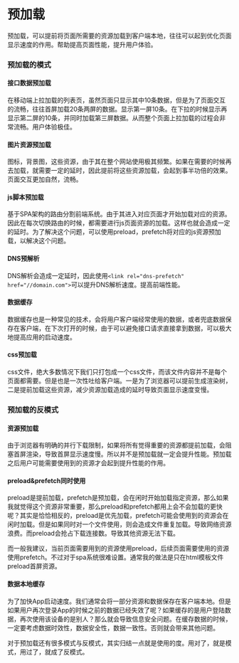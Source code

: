 # 预加载

预加载，可以提前将页面所需要的资源加载到客户端本地，往往可以起到优化页面显示速度的作用。帮助提高页面性能，提升用户体验。

### 预加载的模式
#### 接口数据预加载
在移动端上拉加载的列表页，虽然页面只显示其中10条数据，但是为了页面交互的流畅，往往首屏加载20条两屏的数据。显示第一屏10条。在下拉的时候显示再显示第二屏的10条，并同时加载第三屏数据。从而整个页面上拉加载的过程会非常流畅。用户体验极佳。

#### 图片资源预加载
图标，背景图，这些资源，由于其在整个网站使用极其频繁。如果在需要的时候再去加载，就需要一定的延时，因此提前将这些资源加载，会起到事半功倍的效果。页面交互更加自然，流畅。

#### js脚本预加载
基于SPA架构的路由分割前端系统。由于其进入对应页面才开始加载对应的资源。因此在每次切换路由的时候，都需要进行js页面资源的加载。这样也就会造成一定的延时。为了解决这个问题，可以使用preload，prefetch将对应的js资源预加载，以解决这个问题。

#### DNS预解析
DNS解析会造成一定延时，因此使用`<link rel="dns-prefetch" href="//domain.com">`可以提升DNS解析速度。提高前端性能。

#### 数据缓存
数据缓存也是一种常见的技术，会将用户客户端经常使用的数据，或者兜底数据保存在客户端，在下次打开的时候，由于可以避免接口请求直接拿到数据，可以极大地提高应用的启动速度。

#### css预加载
css文件，绝大多数情况下我们只打包成一个css文件，而该文件内容并不是每个页面都需要。但是也是一次性吐给客户端。一是为了浏览器可以提前生成渲染树，二是提前加载这些资源，减少资源加载造成的延时导致页面显示速度变慢。

### 预加载的反模式

#### 资源预加载
由于浏览器有明确的并行下载限制，如果将所有觉得重要的资源都提前加载，会阻塞首屏渲染，导致首屏显示速度慢。所以并不是预加载就一定会提升性能。预加载之后用户可能需要使用到的资源才会起到提升性能的作用。

#### preload&prefetch同时使用
preload是提前加载，prefetch是预加载，会在闲时开始加载指定资源，那么如果我就觉得这个资源非常重要，那么preload和prefetch都用上会不会加载的更快呢？其实是恰恰相反的，preload是优先加载，prefetch可能会使用到的资源会在闲时加载。但是如果同时对一个文件使用，则会造成文件重复加载。导致网络资源浪费。而preload会抢占下载连接数。导致其他资源无法下载。

而一般我建议，当前页面需要用到的资源使用preload，后续页面需要使用的资源使用prefetch。不过对于spa系统很难设置。通常我的做法是只在html模板文件preload首屏资源。

#### 数据本地缓存
为了加快App启动速度。我们通常会将一部分资源和数据保存在客户端本地。但是如果用户再次登录App的时候之前的数据已经失效了呢？如果缓存的是用户登陆数据，再次使用该设备的是别人？那么就会导致信息安全问题。在缓存数据的时候，一定要考虑数据时效性，数据安全性，数据一致性。否则就会带来其他问题。

对于预加载还有很多模式与反模式，其实归结一点就是使用的度。用对了，就是模式，用过了，就成了反模式。
